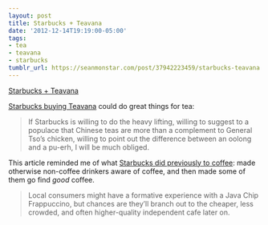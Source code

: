 ```yaml
---
layout: post
title: Starbucks + Teavana
date: '2012-12-14T19:19:00-05:00'
tags:
- tea
- teavana
- starbucks
tumblr_url: https://seanmonstar.com/post/37942223459/starbucks-teavana
---
```

[Starbucks + Teavana](http://www.themorningnews.org/article/a-spot-for-tea)  

[Starbucks buying Teavana](http://money.cnn.com/2012/11/14/news/starbucks-teavana/index.html) could do great things for tea:

> If Starbucks is willing to do the heavy lifting, willing to suggest to a populace that Chinese teas are more than a complement to General Tso’s chicken, willing to point out the difference between an oolong and a pu-erh, I will be much obliged.

This article reminded me of what [Starbucks did previously to coffee](http://www.slate.com/articles/news_and_politics/hey_wait_a_minute/2007/12/dont_fear_starbucks.single.html): made otherwise non-coffee drinkers aware of coffee, and then made some of them go find _good_ coffee.

> Local consumers might have a formative experience with a Java Chip Frappuccino, but chances are they’ll branch out to the cheaper, less crowded, and often higher-quality independent cafe later on.

